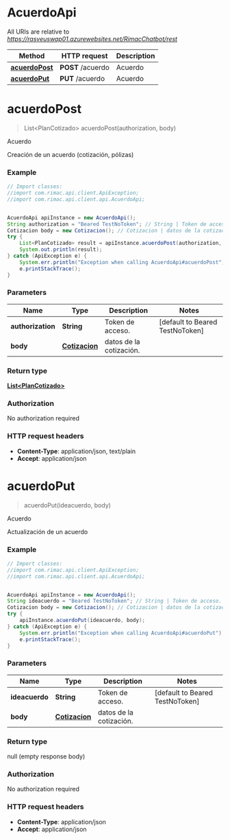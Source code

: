 # AcuerdoApi

All URIs are relative to *https://rasveuswap01.azurewebsites.net/RimacChatbot/rest*

Method | HTTP request | Description
------------- | ------------- | -------------
[**acuerdoPost**](AcuerdoApi.md#acuerdoPost) | **POST** /acuerdo | Acuerdo
[**acuerdoPut**](AcuerdoApi.md#acuerdoPut) | **PUT** /acuerdo | Acuerdo


<a name="acuerdoPost"></a>
# **acuerdoPost**
> List&lt;PlanCotizado&gt; acuerdoPost(authorization, body)

Acuerdo

Creación de un acuerdo (cotización, pólizas) 

### Example
```java
// Import classes:
//import com.rimac.api.client.ApiException;
//import com.rimac.api.client.api.AcuerdoApi;


AcuerdoApi apiInstance = new AcuerdoApi();
String authorization = "Beared TestNoToken"; // String | Token de acceso.
Cotizacion body = new Cotizacion(); // Cotizacion | datos de la cotización.
try {
    List<PlanCotizado> result = apiInstance.acuerdoPost(authorization, body);
    System.out.println(result);
} catch (ApiException e) {
    System.err.println("Exception when calling AcuerdoApi#acuerdoPost");
    e.printStackTrace();
}
```

### Parameters

Name | Type | Description  | Notes
------------- | ------------- | ------------- | -------------
 **authorization** | **String**| Token de acceso. | [default to Beared TestNoToken]
 **body** | [**Cotizacion**](Cotizacion.md)| datos de la cotización. |

### Return type

[**List&lt;PlanCotizado&gt;**](PlanCotizado.md)

### Authorization

No authorization required

### HTTP request headers

 - **Content-Type**: application/json, text/plain
 - **Accept**: application/json

<a name="acuerdoPut"></a>
# **acuerdoPut**
> acuerdoPut(ideacuerdo, body)

Acuerdo

Actualización de un acuerdo 

### Example
```java
// Import classes:
//import com.rimac.api.client.ApiException;
//import com.rimac.api.client.api.AcuerdoApi;


AcuerdoApi apiInstance = new AcuerdoApi();
String ideacuerdo = "Beared TestNoToken"; // String | Token de acceso.
Cotizacion body = new Cotizacion(); // Cotizacion | datos de la cotización.
try {
    apiInstance.acuerdoPut(ideacuerdo, body);
} catch (ApiException e) {
    System.err.println("Exception when calling AcuerdoApi#acuerdoPut");
    e.printStackTrace();
}
```

### Parameters

Name | Type | Description  | Notes
------------- | ------------- | ------------- | -------------
 **ideacuerdo** | **String**| Token de acceso. | [default to Beared TestNoToken]
 **body** | [**Cotizacion**](Cotizacion.md)| datos de la cotización. |

### Return type

null (empty response body)

### Authorization

No authorization required

### HTTP request headers

 - **Content-Type**: application/json
 - **Accept**: application/json

